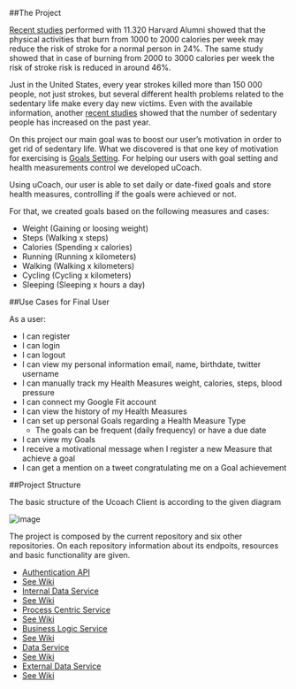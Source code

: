 ##The Project



[Recent studies][13] performed with 11.320 Harvard Alumni showed that the physical activities that burn from 1000 to 2000 calories per week may reduce the risk of stroke for a normal person in 24%. The same study showed that in case of burning from 2000 to 3000 calories per week the risk of stroke risk is reduced in around 46%.

Just in the United States, every year strokes killed more than 150 000 people, not just strokes, but several different health problems related to the sedentary life make every day new victims.  Even with the available information, another [recent studies][14] showed that the number of sedentary people has increased on the past year. 

On this project our main goal was to boost our user’s motivation in order to get rid of sedentary life. What we discovered is that one key of motivation for exercising is [Goals Setting][15]. For helping our users with goal setting and health measurements control we developed uCoach.

Using uCoach, our user is able to set daily or date-fixed goals and store health measures, controlling if the goals were achieved or not.  

For that, we created goals based on the following measures and cases:
-	Weight (Gaining or loosing weight)
-	Steps (Walking x steps)
-	Calories (Spending x calories)
-	Running (Running x kilometers)
-	Walking (Walking x kilometers)
-	Cycling (Cycling x kilometers)
-	Sleeping (Sleeping x hours a day)

##Use Cases for Final User


As a user: 

* I can register
* I can login
* I can logout
* I can view my personal information
   email, name, birthdate, twitter username
* I can manually track my Health Measures
    weight, calories, steps, blood pressure
* I can connect my Google Fit account 
* I can view the history of my Health Measures
* I can set up personal Goals regarding a Health Measure Type
  * The goals can be frequent (daily frequency) or have a due date
* I can view my Goals
* I receive a motivational message when I register a new Measure that achieve a goal
* I can get a mention on a tweet congratulating me on a Goal achievement

##Project Structure

The basic structure of the Ucoach Client is according to the given diagram

![image](http://i.imgur.com/RLKMSeC.png)


The project is composed by the current repository and six other repositories. On each repository information about its endpoits, resources and basic functionality are given. 

* [Authentication API][6]
 * [See Wiki][7]
* [Internal Data Service][2]
 * [See Wiki][8]
* [Process Centric Service][4]
 * [See Wiki][9]
* [Business Logic Service][3]
 * [See Wiki][10]
* [Data Service][1]
 * [See Wiki][11]
* [External Data Service][5]
 * [See Wiki][12]


[1]: https://github.com/uCoach/data-service
[2]: https://github.com/uCoach/internal-data-service
[3]: https://github.com/uCoach/business-logic-service
[4]: https://github.com/uCoach/process-centric-service
[5]: https://github.com/uCoach/external-data-service
[6]: https://github.com/uCoach/authentication-api
[7]: https://github.com/uCoach/authentication-api/wiki
[8]: https://github.com/uCoach/internal-data-service/wiki
[9]: https://github.com/uCoach/process-centric-service/wiki
[10]: https://github.com/uCoach/business-logic-service/wiki
[11]: https://github.com/uCoach/data-service/wiki
[12]: https://github.com/uCoach/external-data-service/wiki
[13]: http://news.harvard.edu/gazette/1998/10.08/ExerciseCanRedu.html
[14]: http://www.medicaldaily.com/more-americans-lived-sedentary-lifestyle-2014-number-physically-active-hits-lowest-6-330788 
[15]: http://www.thestrengthandconditioningblog.com/2013/06/the-importance-of-having-fitness-goals.html

